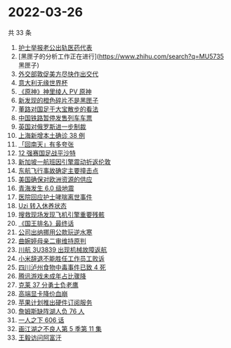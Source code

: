 # 2022-03-26

共 33 条

<!-- BEGIN ZHIHUSEARCH -->
<!-- 最后更新时间 Sat Mar 26 2022 19:10:43 GMT+0800 (China Standard Time) -->
1. [护士举报老公出轨医药代表](https://www.zhihu.com/search?q=护士举报老公出轨)
1. [黑匣子的分析工作正在进行](https://www.zhihu.com/search?q=MU5735 黑匣子)
1. [外交部敦促美方尽快作出交代](https://www.zhihu.com/search?q=美方涉乌生物实验室)
1. [意大利无缘世界杯](https://www.zhihu.com/search?q=意大利无缘世界杯)
1. [《原神》神里绫人 PV 原神](https://www.zhihu.com/search?q=原神)
1. [新发现的橙色碎片不是黑匣子](https://www.zhihu.com/search?q=黑匣子)
1. [董路对国足于大宝散步的看法](https://www.zhihu.com/search?q=董路)
1. [中国铁路暂停发售列车车票](https://www.zhihu.com/search?q=暂停发售车票)
1. [英国对俄罗斯进一步制裁](https://www.zhihu.com/search?q=英国对俄罗斯进一步制裁)
1. [上海新增本土确诊 38 例](https://www.zhihu.com/search?q=上海新增)
1. [「回南天」有多夸张](https://www.zhihu.com/search?q=回南天)
1. [12 强赛国足战平沙特](https://www.zhihu.com/search?q=国足)
1. [新加坡一航班因引擎震动折返伦敦](https://www.zhihu.com/search?q=新加坡航班)
1. [东航飞行事故确定主要撞击点](https://www.zhihu.com/search?q=确定坠机事故主要撞击点)
1. [美国确保对欧洲资源的供应](https://www.zhihu.com/search?q=美国供应)
1. [青海发生 6.0 级地震](https://www.zhihu.com/search?q=青海地震)
1. [医院回应护士哮喘离世事件](https://www.zhihu.com/search?q=医院回应)
1. [Uzi 转入休养状态](https://www.zhihu.com/search?q=uzi)
1. [搜救现场发现飞机引擎重要残骸](https://www.zhihu.com/search?q=发现飞机残骸)
1. [《国王排名》最终话](https://www.zhihu.com/search?q=国王排名)
1. [公司出纳挪用公款玩逆水寒](https://www.zhihu.com/search?q=逆水寒)
1. [曲婉婷母亲二审维持原判](https://www.zhihu.com/search?q=曲婉婷)
1. [川航 3U3839 出现机械故障返航](https://www.zhihu.com/search?q=四川航空)
1. [小米辞退不能胜任工作员工败诉](https://www.zhihu.com/search?q=小米辞退员工)
1. [四川泸州食物中毒事件已致 4 死](https://www.zhihu.com/search?q=泸州食物中毒事件)
1. [腾讯游戏未成年占比骤降](https://www.zhihu.com/search?q=腾讯游戏)
1. [克莱 37 分勇士负老鹰](https://www.zhihu.com/search?q=勇士)
1. [高端显卡降价血崩](https://www.zhihu.com/search?q=显卡降价)
1. [苹果计划推出硬件订阅服务](https://www.zhihu.com/search?q=苹果硬件订阅)
1. [詹姆斯缺阵湖人负 76 人](https://www.zhihu.com/search?q=湖人)
1. [一人之下 606 话](https://www.zhihu.com/search?q=一人之下)
1. [画江湖之不良人第 5 季第 11 集](https://www.zhihu.com/search?q=画江湖之不良人)
1. [王毅访问阿富汗](https://www.zhihu.com/search?q=王毅访问阿富汗)
<!-- END ZHIHUSEARCH -->
